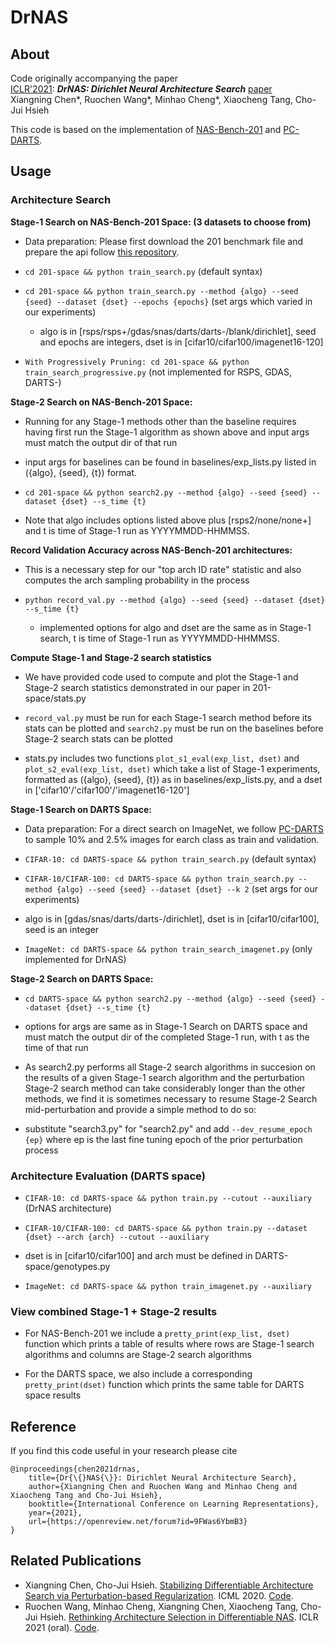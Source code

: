 # DrNAS



## About
Code originally accompanying the paper  
[ICLR'2021](https://iclr.cc/): ***DrNAS: Dirichlet Neural Architecture Search*** [paper](https://openreview.net/forum?id=9FWas6YbmB3)  
Xiangning Chen*, Ruochen Wang*, Minhao Cheng*, Xiaocheng Tang, Cho-Jui Hsieh

This code is based on the implementation of [NAS-Bench-201](https://github.com/D-X-Y/AutoDL-Projects) and [PC-DARTS](https://github.com/yuhuixu1993/PC-DARTS).


## Usage


### Architecture Search

**Stage-1 Search on NAS-Bench-201 Space: (3 datasets to choose from)**

* Data preparation: Please first download the 201 benchmark file and prepare the api follow [this repository](https://github.com/D-X-Y/NAS-Bench-201).

* ```cd 201-space && python train_search.py``` (default syntax)

* ```cd 201-space && python train_search.py --method {algo} --seed {seed} --dataset {dset} --epochs {epochs}``` (set args which varied in our experiments)
  - algo is in [rsps/rsps+/gdas/snas/darts/darts-/blank/dirichlet], seed and epochs are integers, dset is in [cifar10/cifar100/imagenet16-120]

* ```With Progressively Pruning: cd 201-space && python train_search_progressive.py``` (not implemented for RSPS, GDAS, DARTS-)

**Stage-2 Search on NAS-Bench-201 Space:**

* Running for any Stage-1 methods other than the baseline requires having first run the Stage-1 algorithm as shown above and input args must match the output dir of that run
 - input args for baselines can be found in baselines/exp_lists.py listed in ({algo}, {seed}, {t}) format.

* ```cd 201-space && python search2.py --method {algo} --seed {seed} --dataset {dset} --s_time {t}```

 - Note that algo includes options listed above plus [rsps2/none/none+] and t is time of Stage-1 run as YYYYMMDD-HHMMSS.

**Record Validation Accuracy across NAS-Bench-201 architectures:**

* This is a necessary step for our "top arch ID rate" statistic and also computes the arch sampling probability in the process

* ```python record_val.py --method {algo} --seed {seed} --dataset {dset} --s_time {t}```
  - implemented options for algo and dset are the same as in Stage-1 search, t is time of Stage-1 run as YYYYMMDD-HHMMSS.

**Compute Stage-1 and Stage-2 search statistics**

* We have provided code used to compute and plot the Stage-1 and Stage-2 search statistics demonstrated in our paper in 201-space/stats.py

* ```record_val.py``` must be run for each Stage-1 search method before its stats can be plotted and ```search2.py``` must be run on the baselines before Stage-2 search stats can be plotted

* stats.py includes two functions ```plot_s1_eval(exp_list, dset)``` and ```plot_s2_eval(exp_list, dset)``` which take a list of Stage-1 experiments, formatted as ({algo}, {seed}, {t}) as in baselines/exp_lists.py, and a dset in ['cifar10'/'cifar100'/'imagenet16-120']

**Stage-1 Search on DARTS Space:**

* Data preparation: For a direct search on ImageNet, we follow [PC-DARTS](https://github.com/yuhuixu1993/PC-DARTS) to sample 10% and 2.5% images for earch class as train and validation.

* ```CIFAR-10: cd DARTS-space && python train_search.py``` (default syntax)

* ```CIFAR-10/CIFAR-100: cd DARTS-space && python train_search.py --method {algo} --seed {seed} --dataset {dset} --k 2``` (set args for our experiments)
 - algo is in [gdas/snas/darts/darts-/dirichlet], dset is in [cifar10/cifar100], seed is an integer

* ```ImageNet: cd DARTS-space && python train_search_imagenet.py``` (only implemented for DrNAS)

**Stage-2 Search on DARTS Space:**

* ```cd DARTS-space && python search2.py --method {algo} --seed {seed} --dataset {dset} --s_time {t}```
 - options for args are same as in Stage-1 Search on DARTS space and must match the output dir of the completed Stage-1 run, with t as the time of that run
* As search2.py performs all Stage-2 search algorithms in succesion on the results of a given Stage-1 search algorithm and the perturbation Stage-2 search method can take considerably longer than the other methods, we find it is sometimes necessary to resume Stage-2 Search mid-perturbation and provide a simple method to do so:
 - substitute "search3.py" for "search2.py" and add ```--dev_resume_epoch {ep}``` where ep is the last fine tuning epoch of the prior perturbation process

### Architecture Evaluation (DARTS space)

* ```CIFAR-10: cd DARTS-space && python train.py --cutout --auxiliary``` (DrNAS architecture)

* ```CIFAR-10/CIFAR-100: cd DARTS-space && python train.py --dataset {dset} --arch {arch} --cutout --auxiliary```
 - dset is in [cifar10/cifar100] and arch must be defined in DARTS-space/genotypes.py

* ```ImageNet: cd DARTS-space && python train_imagenet.py --auxiliary```

### View combined Stage-1 + Stage-2 results

* For NAS-Bench-201 we include a ```pretty_print(exp_list, dset)``` function which prints a table of results where rows are Stage-1 search algorithms and columns are Stage-2 search algorithms

* For the DARTS space, we also include a corresponding ```pretty_print(dset)``` function which prints the same table for DARTS space results


## Reference
If you find this code useful in your research please cite
```
@inproceedings{chen2021drnas,
    title={Dr{\{}NAS{\}}: Dirichlet Neural Architecture Search},
    author={Xiangning Chen and Ruochen Wang and Minhao Cheng and Xiaocheng Tang and Cho-Jui Hsieh},
    booktitle={International Conference on Learning Representations},
    year={2021},
    url={https://openreview.net/forum?id=9FWas6YbmB3}
}
```



## Related Publications

* Xiangning Chen, Cho-Jui Hsieh. [Stabilizing Differentiable Architecture Search via Perturbation-based Regularization](http://proceedings.mlr.press/v119/chen20f.html). ICML 2020. [Code](https://github.com/xiangning-chen/SmoothDARTS).
* Ruochen Wang, Minhao Cheng, Xiangning Chen, Xiaocheng Tang, Cho-Jui Hsieh. [Rethinking Architecture Selection in Differentiable NAS](https://openreview.net/forum?id=PKubaeJkw3). ICLR 2021 (oral). [Code](https://github.com/ruocwang/darts-pt).
